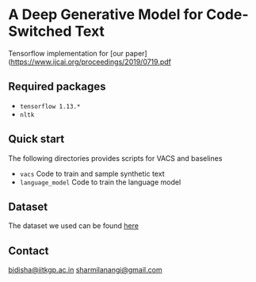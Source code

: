 # A Deep Generative Model for Code-Switched Text

Tensorflow implementation for [our paper](https://www.ijcai.org/proceedings/2019/0719.pdf

## Required packages
- `tensorflow 1.13.*`
- `nltk`

## Quick start

The following directories provides scripts for VACS and baselines

- `vacs` Code to train and sample synthetic text
- `language_model` Code to train the language model

## Dataset

The dataset we used can be found [here](https://www.dropbox.com/s/3tkjobo8h2zupn8/Dataset_VACS.zip?dl=0) 

## Contact
bidisha@iitkgp.ac.in
sharmilanangi@gmail.com


